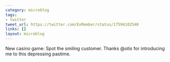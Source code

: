 ```yaml
---
category: microblog
tags:
- twitter
tweet_url: https://twitter.com/ExMember/status/17594102540
links: []
layout: microblog
---
```

New casino game: Spot the smiling customer. Thanks @_otis_ for introducing me to this depressing pastime.
